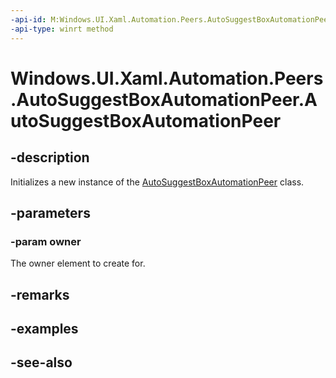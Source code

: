 ```yaml
---
-api-id: M:Windows.UI.Xaml.Automation.Peers.AutoSuggestBoxAutomationPeer.#ctor(Windows.UI.Xaml.Controls.AutoSuggestBox)
-api-type: winrt method
---
```


<!-- Method syntax
public AutoSuggestBoxAutomationPeer(Windows.UI.Xaml.Controls.AutoSuggestBox owner)
-->

# Windows.UI.Xaml.Automation.Peers.AutoSuggestBoxAutomationPeer.AutoSuggestBoxAutomationPeer

## -description
Initializes a new instance of the [AutoSuggestBoxAutomationPeer](autosuggestboxautomationpeer.md) class.


## -parameters
### -param owner
The owner element to create for.

## -remarks

## -examples

## -see-also
